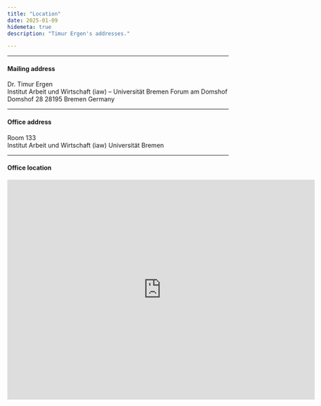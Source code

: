 ```yaml
---
title: "Location"
date: 2025-01-09
hidemeta: true
description: "Timur Ergen's addresses."

---
```


---

#### Mailing address

Dr. Timur Ergen  
Institut Arbeit und Wirtschaft (iaw) – Universität Bremen
Forum am Domshof
Domshof 28
28195 Bremen
Germany

---

#### Office address

Room 133  
Institut Arbeit und Wirtschaft (iaw)
Universität Bremen

---

#### Office location

<iframe src="https://maps.app.goo.gl/krRhWkE1h4WLjY9y7" 
width="700" height="500" style="border:0;" allowfullscreen="" loading="lazy"></iframe>


